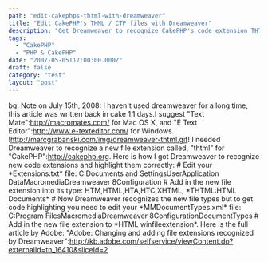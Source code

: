 ```yaml
---
path: "edit-cakephps-thtml-with-dreamweaver"
title: "Edit CakePHP's THML / CTP files with Dreamweaver"
description: "Get Dreamweaver to recognize CakePHP's code extension THTML and highlight it correctly."
tags: 
  - "CakePHP"
  - "PHP & CakePHP"
date: "2007-05-05T17:00:00.000Z"
draft: false
category: "test"
layout: "post"
---
```


bq. Note on July 15th, 2008: I haven't used dreamweaver for a long time, this article was written back in cake 1.1 days.I suggest "Text Mate":http://macromates.com/ for Mac OS X, and "E Text Editor":http://www.e-texteditor.com/ for Windows. !http://marcgrabanski.com/img/dreamweaver-thtml.gif! I needed Dreamweaver to recognize a new file extension called, "thtml" for "CakePHP":http://cakephp.org. Here is how I got Dreamweaver to recognize new code extensions and highlight them correctly: # Edit your \*Extensions.txt\* file: C:Documents and SettingsUserApplication DataMacromediaDreamweaver 8Configuration # Add in the new file extension into its type: HTM,HTML,HTA,HTC,XHTML, \*THTML:HTML Documents\* # Now Dreamweaver recognizes the new file types but to get code highlighting you need to edit your \*MMDocumentTypes.xml\* file: C:Program FilesMacromediaDreamweaver 8ConfigurationDocumentTypes # Add in the new file extension to \*HTML winfileextension\*. Here is the full article by Adobe: "Adobe: Changing and adding file extensions recognized by Dreamweaver":http://kb.adobe.com/selfservice/viewContent.do?externalId=tn_16410&sliceId=2